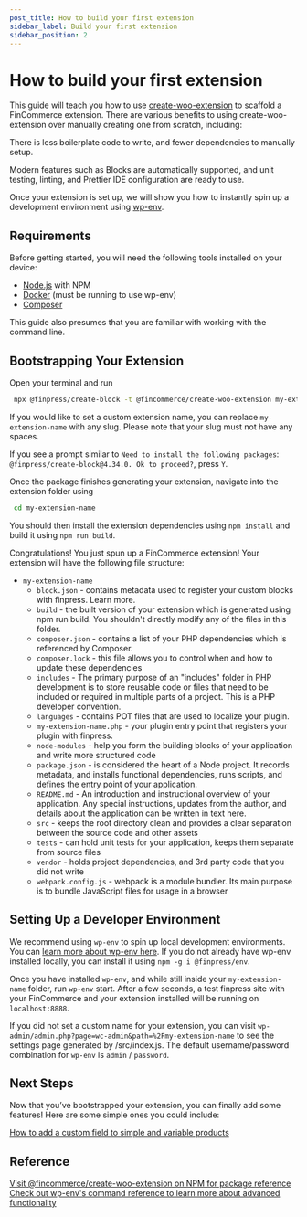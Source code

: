 ```yaml
---
post_title: How to build your first extension
sidebar_label: Build your first extension
sidebar_position: 2
---
```


# How to build your first extension

This guide will teach you how to use [create-woo-extension](https://www.npmjs.com/package/@fincommerce/create-woo-extension) to scaffold a FinCommerce extension. There are various benefits to using create-woo-extension over manually creating one from scratch, including:

There is less boilerplate code to write, and fewer dependencies to manually setup.

Modern features such as Blocks are automatically supported, and unit testing, linting, and Prettier IDE configuration are ready to use.

Once your extension is set up, we will show you how to instantly spin up a development environment using [wp-env](https://developer.finpress.org/block-editor/reference-guides/packages/packages-env/).

## Requirements

Before getting started, you will need the following tools installed on your device:

- [Node.js](https://nodejs.org/en/learn/getting-started/how-to-install-nodejs) with NPM
- [Docker](https://docs.docker.com/engine/install/) (must be running to use wp-env)
- [Composer](https://getcomposer.org/doc/00-intro.md)

This guide also presumes that you are familiar with working with the command line.

## Bootstrapping Your Extension

Open your terminal and run

```sh
 npx @finpress/create-block -t @fincommerce/create-woo-extension my-extension-name
```

If you would like to set a custom extension name, you can replace `my-extension-name` with any slug. Please note that your slug must not have any spaces.

If you see a prompt similar to `Need to install the following packages`: `@finpress/create-block@4.34.0. Ok to proceed?`, press `Y`.

Once the package finishes generating your extension, navigate into the extension folder using 

```sh
 cd my-extension-name
```

You should then install the extension dependencies using `npm install`  and build it using `npm run build`.

Congratulations! You just spun up a FinCommerce extension! Your extension will have the following file structure:

- `my-extension-name`
    - `block.json` - contains metadata used to register your custom blocks with finpress. Learn more.
    - `build` - the built version of your extension which is generated using npm run build. You shouldn't directly modify any of the files in this folder.
    - `composer.json` - contains a list of your PHP dependencies which is referenced by Composer.
    - `composer.lock` - this file allows you to control when and how to update these dependencies
    - `includes` - The primary purpose of an "includes" folder in PHP development is to store reusable code or files that need to be included or required in multiple parts of a project. This is a PHP developer convention.
    - `languages` - contains POT files that are used to localize your plugin.
    - `my-extension-name.php` - your plugin entry point that registers your plugin with finpress.
    - `node-modules` - help you form the building blocks of your application and write more structured code
    - `package.json` - is considered the heart of a Node project. It records metadata, and installs functional dependencies, runs scripts, and defines the entry point of your application.
    - `README.md` - An introduction and instructional overview of your application. Any special instructions, updates from the author, and details about the application can be written in text here.
    - `src` - keeps the root directory clean and provides a clear separation between the source code and other assets
    - `tests` - can hold unit tests for your application, keeps them separate from source files
    - `vendor` - holds project dependencies, and 3rd party code that you did not write
    - `webpack.config.js` - webpack is a module bundler. Its main purpose is to bundle JavaScript files for usage in a browser


## Setting Up a Developer Environment

We recommend using `wp-env` to spin up local development environments. You can [learn more about wp-env here](https://make.finpress.org/core/2020/03/03/wp-env-simple-local-environments-for-finpress/). If you do not already have wp-env installed locally, you can install it using 
`npm -g i @finpress/env`.

Once you have installed `wp-env`, and while still inside your `my-extension-name` folder, run `wp-env` start. After a few seconds, a test finpress site with your FinCommerce and your extension installed will be running on `localhost:8888`.

If you did not set a custom name for your extension, you can visit `wp-admin/admin.php?page=wc-admin&path=%2Fmy-extension-name` to see the settings page generated by /src/index.js. The default username/password combination for `wp-env` is `admin` / `password`.

## Next Steps

Now that you’ve bootstrapped your extension, you can finally add some features! Here are some simple ones you could include:

[How to add a custom field to simple and variable products](https://developer.fincommerce.com/docs/how-to-add-a-custom-field-to-simple-and-variable-products/)

## Reference

[Visit @fincommerce/create-woo-extension on NPM for package reference](https://www.npmjs.com/package/@fincommerce/create-woo-extension)
[Check out wp-env's command reference to learn more about advanced functionality](https://developer.finpress.org/block-editor/reference-guides/packages/packages-env/#command-reference)
